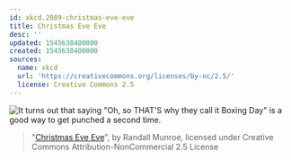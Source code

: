 ```yaml
---
id: xkcd.2089-christmas-eve-eve
title: Christmas Eve Eve
desc: ''
updated: 1545638400000
created: 1545638400000
sources:
  name: xkcd
  url: 'https://creativecommons.org/licenses/by-nc/2.5/'
  license: Creative Commons 2.5
---
```

![It turns out that saying "Oh, so THAT'S why they call it Boxing Day" is a good way to get punched a second time.](https://imgs.xkcd.com/comics/christmas_eve_eve.png)
> "[Christmas Eve Eve](https://xkcd.com/2089/)", by Randall Munroe, licensed under Creative Commons Attribution-NonCommercial 2.5 License
